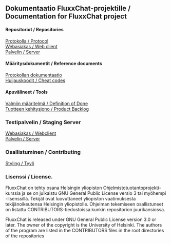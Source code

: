 ﻿## Dokumentaatio FluxxChat-projektille / Documentation for FluxxChat project

#### Repositoriot / Repositories

[Protokolla / Protocol](https://github.com/FluxxChat/FluxxChat-protokolla)  
[Webasiakas / Web client](https://github.com/FluxxChat/FluxxChat-webasiakas)  
[Palvelin / Server](https://github.com/FluxxChat/FluxxChat-palvelin)  

#### Määritysdokumentit / Reference documents

[Protokollan dokumentaatio](https://github.com/FluxxChat/FluxxChat-dokumentaatio/blob/master/protokolla.md)  
[Huijauskoodit / Cheat codes](https://github.com/FluxxChat/FluxxChat-dokumentaatio/blob/master/cheats-huijauskoodit.md)

#### Apuvälineet / Tools

[Valmiin määritelmä / Definition of Done](https://github.com/FluxxChat/FluxxChat-dokumentaatio/blob/master/DOD.md)  
[Tuotteen kehitysjono / Product Backlog](https://trello.com/b/jaB1xwb5/product-backlog)

### Testipalvelin / Staging Server

[Webasiakas / Webclient](https://fluxxchat-webasiakas.herokuapp.com/)  
[Palvelin / Server](https://fluxxchat-palvelin.herokuapp.com/)

### Osallistuminen / Contributing

[Styling / Tyyli](https://github.com/FluxxChat/FluxxChat-dokumentaatio/blob/master/STYLING.md)

### Lisenssi / License.

FluxxChat on tehty osana Helsingin yliopiston Ohjelmistotuotantoprojekti-kurssia
ja se on julkaistu GNU General Public License versio 3 tai myöhempi -lisenssillä.
Tekijät ovat luovuttaneet yliopiston vaatimuksesta tekijänoikeutensa Helsingin yliopistolle.
Ohjelman tekemiseen osallistuneet on listattu CONTRIBUTORS-tiedostoissa kunkin repositorion juurikansiossa.

FluxxChat is released under GNU General Public License version 3.0 or later.
The owner of the copyright is the University of Helsinki.
The authors of the program are listed in the CONTRIBUTORS files in the root directories of the repositories